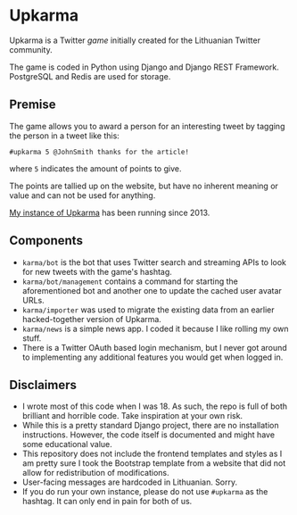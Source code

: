 # Upkarma

Upkarma is a Twitter *game*
initially created for the Lithuanian Twitter community.

The game is coded in Python using Django and Django REST Framework.
PostgreSQL and Redis are used for storage.

## Premise

The game allows you to award a person for an interesting tweet
by tagging the person in a tweet like this:

    #upkarma 5 @JohnSmith thanks for the article!

where `5` indicates the amount of points to give.

The points are tallied up on the website,
but have no inherent meaning or value
and can not be used for anything.

[My instance of Upkarma](https://upkarma.lt/) has been running since 2013.

## Components

* `karma/bot` is the bot that uses Twitter search and streaming APIs
  to look for new tweets with the game's hashtag.
* `karma/bot/management` contains a command for starting the aforementioned bot
  and another one to update the cached user avatar URLs.
* `karma/importer` was used to migrate the existing data
  from an earlier hacked-together version of Upkarma.
* `karma/news` is a simple news app.
  I coded it because I like rolling my own stuff.
* There is a Twitter OAuth based login mechanism,
  but I never got around to implementing any additional features
  you would get when logged in.

## Disclaimers

* I wrote most of this code when I was 18.
  As such, the repo is full of both brilliant and horrible code.
  Take inspiration at your own risk.
* While this is a pretty standard Django project,
  there are no installation instructions.
  However, the code itself is documented
  and might have some educational value.
* This repository does not include the frontend templates and styles
  as I am pretty sure I took the Bootstrap template
  from a website that did not allow for redistribution of modifications.
* User-facing messages are hardcoded in Lithuanian. Sorry.
* If you do run your own instance,
  please do not use `#upkarma` as the hashtag.
  It can only end in pain for both of us.
